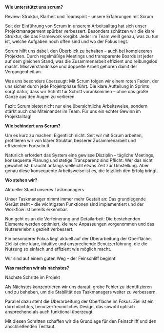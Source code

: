 **Wie unterstützt uns scrum?**

Review: Struktur, Klarheit und Teamspirit – unsere Erfahrungen mit Scrum

Seit der Einführung von Scrum in unserem Arbeitsalltag hat sich unser Projektmanagement spürbar verbessert. Besonders schätzen wir die klare Struktur, die das Framework vorgibt. Jeder im Team weiß genau, was zu tun ist, welche Aufgaben noch offen sind und wo der Fokus liegt.

Scrum hilft uns dabei, den Überblick zu behalten – auch bei komplexeren Projekten. Durch regelmäßige Meetings und transparente Boards ist jeder auf dem gleichen Stand, was die Zusammenarbeit effizient und reibungslos macht. Missverständnisse und doppelte Arbeit gehören damit der Vergangenheit an.

Was uns besonders überzeugt: Mit Scrum folgen wir einem roten Faden, der uns sicher durch jede Projektphase führt. Die klare Aufteilung in Sprints sorgt dafür, dass wir Schritt für Schritt vorankommen – ohne das große Ganze aus den Augen zu verlieren.

Fazit: Scrum bietet nicht nur eine übersichtliche Arbeitsweise, sondern stärkt auch das Miteinander im Team. Für uns ein echter Gewinn im Projektalltag!


**Wie behindert uns Scrum?**

Um es kurz zu machen: Eigentlich nicht. Seit wir mit Scrum arbeiten, profitieren wir von klarer Struktur, besserer Zusammenarbeit und effizientem Fortschritt.

Natürlich erfordert das System eine gewisse Disziplin – tägliche Meetings, konsequente Planung und stetige Transparenz sind Pflicht. Wer das nicht gewohnt ist, braucht anfangs vielleicht etwas Zeit zur Umstellung. Aber genau diese konsequente Arbeitsweise ist es, die letztlich den Erfolg bringt.


**Wo stehen wir?**

Aktueller Stand unseres Taskmanagers

Unser Taskmanager nimmt immer mehr Gestalt an: Das grundlegende Gerüst steht – die wichtigsten Funktionen sind implementiert und der Workflow ist bereits erkennbar.

Nun geht es an die Verfeinerung und Detailarbeit: Die bestehenden Elemente werden optimiert, kleinere Anpassungen vorgenommen und das Nutzererlebnis gezielt verbessert.

Ein besonderer Fokus liegt aktuell auf der Überarbeitung der Oberfläche. Ziel ist eine klare, intuitive und ansprechende Benutzerführung, die die Nutzung so einfach und effizient wie möglich macht.

Wir sind auf einem guten Weg – der Feinschliff beginnt!


**Was machen wir als nächstes?**

Nächste Schritte im Projekt

Als Nächstes konzentrieren wir uns darauf, grobe Fehler zu identifizieren und zu beheben, um die Stabilität des Taskmanagers weiter zu verbessern.

Parallel dazu steht die Überarbeitung der Oberfläche im Fokus: Ziel ist ein durchdachtes, benutzerfreundliches Design, das sowohl optisch ansprechend als auch funktional überzeugt.

Mit diesen Schritten schaffen wir die Grundlage für den Feinschliff und den anschließenden Testlauf.

